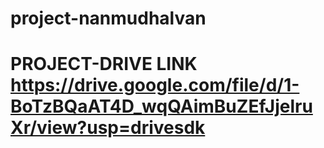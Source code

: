 # project-nanmudhalvan
# PROJECT-DRIVE LINK https://drive.google.com/file/d/1-BoTzBQaAT4D_wqQAimBuZEfJjelruXr/view?usp=drivesdk 
